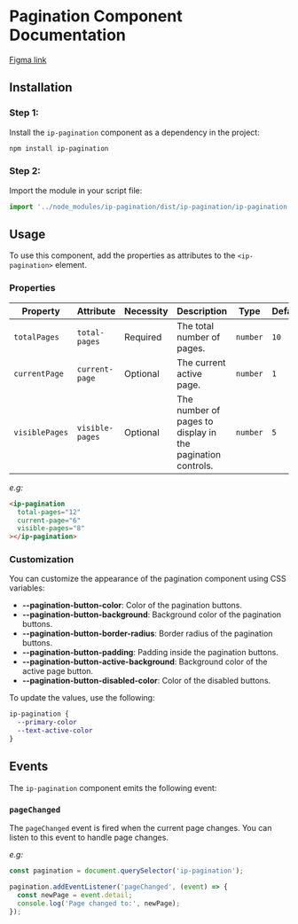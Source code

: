 # Pagination Component Documentation

[Figma link](https://www.figma.com/design/63w4li687mfdYtETlBu6a9/Component---Mixed?node-id=9-137&t=QwkWqR8keR0rsotb-0)

## Installation

### Step 1:

Install the `ip-pagination` component as a dependency in the project:

```bash
npm install ip-pagination
```

### Step 2:

Import the module in your script file:

```javascript or typescript
import '../node_modules/ip-pagination/dist/ip-pagination/ip-pagination.esm';
```

## Usage

To use this component, add the properties as attributes to the `<ip-pagination>` element.

### Properties

| Property       | Attribute       | Necessity | Description                                                | Type     | Default |
| -------------- | --------------- | --------- | ---------------------------------------------------------- | -------- | ------- |
| `totalPages`   | `total-pages`   | Required  | The total number of pages.                                 | `number` | `10`    |
| `currentPage`  | `current-page`  | Optional  | The current active page.                                   | `number` | `1`     |
| `visiblePages` | `visible-pages` | Optional  | The number of pages to display in the pagination controls. | `number` | `5`     |

_e.g:_

```html
<ip-pagination
  total-pages="12"
  current-page="6"
  visible-pages="8"
></ip-pagination>
```

### Customization

You can customize the appearance of the pagination component using CSS variables:

- **--pagination-button-color**: Color of the pagination buttons.
- **--pagination-button-background**: Background color of the pagination buttons.
- **--pagination-button-border-radius**: Border radius of the pagination buttons.
- **--pagination-button-padding**: Padding inside the pagination buttons.
- **--pagination-button-active-background**: Background color of the active page button.
- **--pagination-button-disabled-color**: Color of the disabled buttons.

To update the values, use the following:

```css
ip-pagination {
  --primary-color
  --text-active-color
}
```

## Events

The `ip-pagination` component emits the following event:

### `pageChanged`

The `pageChanged` event is fired when the current page changes. You can listen to this event to handle page changes.

_e.g:_

```javascript
const pagination = document.querySelector('ip-pagination');

pagination.addEventListener('pageChanged', (event) => {
  const newPage = event.detail;
  console.log('Page changed to:', newPage);
});
```
